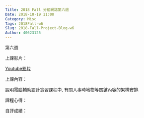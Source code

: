 ```yaml
---
Title: 2018 Fall 分組網誌第六週
Date: 2018-10-19 11:00
Category: Misc
Tags: 2018Fall-w6
Slug: 2018-Fall-Project-Blog-w6
Author: 40623125
---
```


第六週

<!-- PELICAN_END_SUMMARY -->

上課影片：

[Youtube影片](https://www.youtube.com/watch?v=i0zDhlxAJmk&t=55s)

上課內容：

說明電腦輔助設計實習課程中, 有關人事時地物等關鍵內容的架構安排.

課程心得：

自評成績：